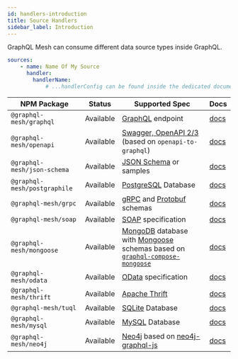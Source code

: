 ```yaml
---
id: handlers-introduction
title: Source Handlers
sidebar_label: Introduction
---
```


GraphQL Mesh can consume different data source types inside GraphQL.

```yaml
sources:
    - name: Name Of My Source
      handler:
        handlerName:
            # ...handlerConfig can be found inside the dedicated documentation
```

| NPM Package                  | Status    | Supported Spec                                                                                                                                                                             | Docs                                |
| ---------------------------- | --------- | ------------------------------------------------------------------------------------------------------------------------------------------------------------------------------------------ | ----------------------------------- |
| `@graphql-mesh/graphql`      | Available | [GraphQL](https://graphql.org) endpoint                                                                                                                                                    | [docs](/docs/handlers/graphql)      |
| `@graphql-mesh/openapi`      | Available | [Swagger, OpenAPI 2/3](https://swagger.io) (based on `openapi-to-graphql`)                                                                                                                 | [docs](/docs/handlers/openapi)      |
| `@graphql-mesh/json-schema`  | Available | [JSON Schema](https://json-schema.org) or samples                                                                                                                                          | [docs](/docs/handlers/json-schema)  |
| `@graphql-mesh/postgraphile` | Available | [PostgreSQL](https://postgresql.org) Database                                                                                                                                              | [docs](/docs/handlers/postgraphile) |
| `@graphql-mesh/grpc`         | Available | [gRPC](https://grpc.io) and [Protobuf](https://en.wikipedia.org/wiki/Protocol_Buffers) schemas                                                                                             | [docs](/docs/handlers/grpc)         |
| `@graphql-mesh/soap`         | Available | [SOAP](https://en.wikipedia.org/wiki/SOAP) specification                                                                                                                                   | [docs](/docs/handlers/soap)         |
| `@graphql-mesh/mongoose`     | Available | [MongoDB](https://mongodb.com) database with [Mongoose](https://mongoosejs.com) schemas based on [`graphql-compose-mongoose`](https://github.com/graphql-compose/graphql-compose-mongoose) | [docs](/docs/handlers/mongoose)     |
| `@graphql-mesh/odata`        | Available | [OData](https://odata.org) specification                                                                                                                                                   | [docs](/docs/handlers/odata)        |
| `@graphql-mesh/thrift`       | Available | [Apache Thrift](https://thrift.apache.org)                                                                                                                                                 | [docs](/docs/handlers/thrift)       |
| `@graphql-mesh/tuql`         | Available | [SQLite](https://sqlite.org/index.html) Database                                                                                                                                           | [docs](/docs/handlers/tuql)         |
| `@graphql-mesh/mysql`        | Available | [MySQL](https://mysql.com) Database                                                                                                                                                        | [docs](/docs/handlers/mysql)        |
| `@graphql-mesh/neo4j`        | Available | [Neo4j](https://neo4j.com) based on [neo4j-graphql-js](https://github.com/neo4j-graphql/neo4j-graphql-js)                                                                                  | [docs](/docs/handlers/neo4j)        |
